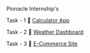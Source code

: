 Pinnacle Internship's

Task - 1 
🌟 [Calculator App](https://sci-calculator-hariapp.netlify.app/)

Task - 2
🌟 [Weather Dashboard](https://weather-dash-hariapp.netlify.app/)

Task - 3 
🌟 [E-Commerce Site]([https://weather-dash-hariapp.netlify.app/](https://e-commerce-site-hariapp.netlify.app/))
